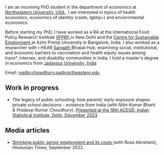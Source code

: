 I am an incoming PhD student in the department of economics at <a href="https://cssh.northeastern.edu/economics/" target="_blank"> Northeastern University, USA </a>. I am interested in topics of health economics, economics of identity (caste, lgbtqi+) and enviornmental economics. 

Before starting my PhD, I have worked as a RA at the International Food Policy Research Institute <a href = "https://www.ifpri.org/" target ="_blank"> (IFPRI) </a> in New Delhi and the <a href="https://azimpremjiuniversity.edu.in/cse" target ="_blank"> Centre for Sustainable Employment </a> at Azim Premji University in Bangalore, India. I also worked as a researcher with i-HEAR <a href = "https://sangath.in/" target = "_blank" > Sangath </a> Bhopal Hub, examining social, institutional, and economic barriers to vaccination and health equity issues among trans*, intersex, and disability communities in India. I hold a master's degree in economics from <a href= "https://jadavpuruniversity.in/" target ="_blank"> Jadavpur University, India </a> 


Email: <mailto:chowdhury.pa@northeastern.edu>


## Work in progress
- The legacy of public schooling: how parents’ early exposure shapes private school decisions - evidence from India (with _Nitin Kumar Bharti & Pradeep Kumar Choudhury_).
  <a href="https://www.isid.ac.in/~acegd/acegd2023/index.html" target="_blank"> Presented at the 18th ACEGD, Indian Statistical Institute, Delhi, December 2023 </a>

## Media articles 
- <a href= "https://www.hindustantimes.com/india-news/shrinking-public-sector-employment-and-its-costs-101661966849523.html" target = "_blank" > Shrinking public sector employment and its costs </a> (with _Rosa Abraham_), Hindustan Times, September 2022.

